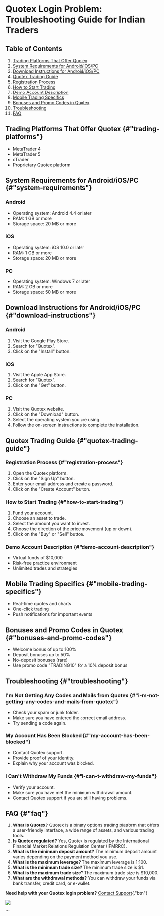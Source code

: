 # Quotex Login Problem: Troubleshooting Guide for Indian Traders

## Table of Contents

1.  [Trading Platforms That Offer Quotex](\%22#trading-platforms\%22)
2.  [System Requirements for
    Android/iOS/PC](\%22#system-requirements\%22)
3.  [Download Instructions for
    Android/iOS/PC](\%22#download-instructions\%22)
4.  [Quotex Trading Guide](\%22#quotex-trading-guide\%22)
5.  [Registration Process](\%22#registration-process\%22)
6.  [How to Start Trading](\%22#how-to-start-trading\%22)
7.  [Demo Account Description](\%22#demo-account-description\%22)
8.  [Mobile Trading Specifics](\%22#mobile-trading-specifics\%22)
9.  [Bonuses and Promo Codes in
    Quotex](\%22#bonuses-and-promo-codes\%22)
10. [Troubleshooting](\%22#troubleshooting\%22)
11. [FAQ](\%22#faq\%22)

## Trading Platforms That Offer Quotex {#"trading-platforms"}

-   MetaTrader 4
-   MetaTrader 5
-   cTrader
-   Proprietary Quotex platform

## System Requirements for Android/iOS/PC {#"system-requirements"}

### Android

-   Operating system: Android 4.4 or later
-   RAM: 1 GB or more
-   Storage space: 20 MB or more

### iOS

-   Operating system: iOS 10.0 or later
-   RAM: 1 GB or more
-   Storage space: 20 MB or more

### PC

-   Operating system: Windows 7 or later
-   RAM: 2 GB or more
-   Storage space: 50 MB or more

## Download Instructions for Android/iOS/PC {#"download-instructions"}

### Android

1.  Visit the Google Play Store.
2.  Search for "Quotex".
3.  Click on the "Install" button.

### iOS

1.  Visit the Apple App Store.
2.  Search for "Quotex".
3.  Click on the "Get" button.

### PC

1.  Visit the Quotex website.
2.  Click on the "Download" button.
3.  Select the operating system you are using.
4.  Follow the on-screen instructions to complete the installation.

## Quotex Trading Guide {#"quotex-trading-guide"}

### Registration Process {#"registration-process"}

1.  Open the Quotex platform.
2.  Click on the "Sign Up" button.
3.  Enter your email address and create a password.
4.  Click on the "Create Account" button.

### How to Start Trading {#"how-to-start-trading"}

1.  Fund your account.
2.  Choose an asset to trade.
3.  Select the amount you want to invest.
4.  Choose the direction of the price movement (up or down).
5.  Click on the "Buy" or "Sell" button.

### Demo Account Description {#"demo-account-description"}

-   Virtual funds of \$10,000
-   Risk-free practice environment
-   Unlimited trades and strategies

## Mobile Trading Specifics {#"mobile-trading-specifics"}

-   Real-time quotes and charts
-   One-click trading
-   Push notifications for important events

## Bonuses and Promo Codes in Quotex {#"bonuses-and-promo-codes"}

-   Welcome bonus of up to 100%
-   Deposit bonuses up to 50%
-   No-deposit bonuses (rare)
-   Use promo code "TRADING10" for a 10% deposit bonus

## Troubleshooting {#"troubleshooting"}

### I\'m Not Getting Any Codes and Mails from Quotex {#"i-m-not-getting-any-codes-and-mails-from-quotex"}

-   Check your spam or junk folder.
-   Make sure you have entered the correct email address.
-   Try sending a code again.

### My Account Has Been Blocked {#"my-account-has-been-blocked"}

-   Contact Quotex support.
-   Provide proof of your identity.
-   Explain why your account was blocked.

### I Can\'t Withdraw My Funds {#"i-can-t-withdraw-my-funds"}

-   Verify your account.
-   Make sure you have met the minimum withdrawal amount.
-   Contact Quotex support if you are still having problems.

## FAQ {#"faq"}

1.  **What is Quotex?** Quotex is a binary options trading platform that
    offers a user-friendly interface, a wide range of assets, and
    various trading tools.
2.  **Is Quotex regulated?** Yes, Quotex is regulated by the
    International Financial Market Relations Regulation Center (IFMRRC).
3.  **What is the minimum deposit amount?** The minimum deposit amount
    varies depending on the payment method you use.
4.  **What is the maximum leverage?** The maximum leverage is 1:100.
5.  **What is the minimum trade size?** The minimum trade size is \$1.
6.  **What is the maximum trade size?** The maximum trade size is
    \$10,000.
7.  **What are the withdrawal methods?** You can withdraw your funds via
    bank transfer, credit card, or e-wallet.

**Need help with your Quotex login problem?** [Contact
Support](\%22https://traff.sbs/brokerqxsignup\%22){."btn"}

[![](https://static.quotex.io/files/3_en/300_250.jpg)](https://traff.sbs/brokerqxlid)

\`\`\`

